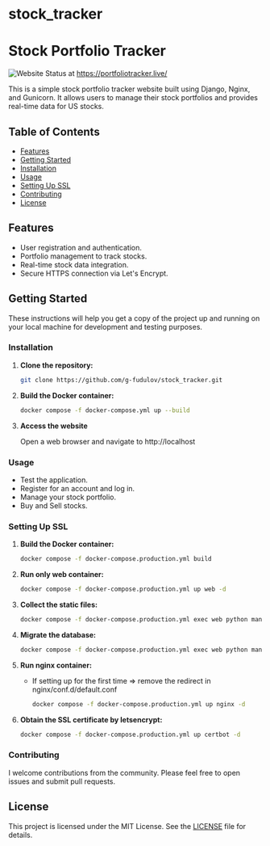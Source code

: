 # stock_tracker
# Stock Portfolio Tracker

![Website Status](https://img.shields.io/website?url=https%3A%2F%2Fportfoliotracker.live) at https://portfoliotracker.live/

This is a simple stock portfolio tracker website built using Django, Nginx, and Gunicorn. It allows users to manage their stock portfolios and provides real-time data for US stocks.

## Table of Contents
- [Features](#features)
- [Getting Started](#getting-started)
- [Installation](#installation)
- [Usage](#usage)
- [Setting Up SSL](#setting-up-ssl)
- [Contributing](#contributing)
- [License](#license)

## Features

- User registration and authentication.
- Portfolio management to track stocks.
- Real-time stock data integration.
- Secure HTTPS connection via Let's Encrypt.

## Getting Started

These instructions will help you get a copy of the project up and running on your local machine for development and testing purposes.

### Installation

1. **Clone the repository:**

   ```bash
   git clone https://github.com/g-fudulov/stock_tracker.git

2. **Build the Docker container:**

    ```bash
    docker compose -f docker-compose.yml up --build

3. **Access the website**

    Open a web browser and navigate to http://localhost

### Usage

- Test the application.
- Register for an account and log in.
- Manage your stock portfolio.
- Buy and Sell stocks.


### Setting Up SSL

1. **Build the Docker container:**

    ```bash
    docker compose -f docker-compose.production.yml build

2. **Run only web container:**

    ```bash
    docker compose -f docker-compose.production.yml up web -d

3. **Collect the static files:**

    ```bash
    docker compose -f docker-compose.production.yml exec web python manage.py collectstatic
   
4. **Migrate the database:**

    ```bash
    docker compose -f docker-compose.production.yml exec web python manage.py migrate

5. **Run nginx container:**
   - If setting up for the first time => remove the redirect in nginx/conf.d/default.conf

       ```bash
       docker compose -f docker-compose.production.yml up nginx -d
  
6. **Obtain the SSL certificate by letsencrypt:**

    ```bash
    docker compose -f docker-compose.production.yml up certbot -d

### Contributing

I welcome contributions from the community. Please feel free to open issues and submit pull requests.

## License

This project is licensed under the MIT License. See the [LICENSE](LICENSE) file for details.
